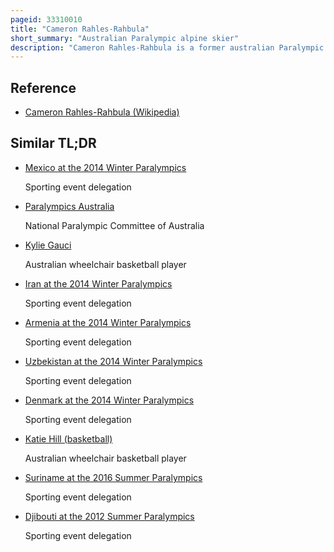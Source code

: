 ```yaml
---
pageid: 33310010
title: "Cameron Rahles-Rahbula"
short_summary: "Australian Paralympic alpine skier"
description: "Cameron Rahles-Rahbula is a former australian Paralympic Skier. He won two Bronze Medals at the 2010 Winter Paralympics in Vancouver. He represented Australia in four Paralympics, stating with the 2002 Winter Paralympics in Salt Lake City and the 2006 Winter Paralympics in Torino. He did not compete in any Events at the Winter Paralympic Games in Sochi in 2014 due to knee and ankle Injuries sustained during the warm up for the downhill Event of the Games but carried the australian Flag at the Opening Ceremony. He also won two Gold Medals and a Silver Medal at the 2004 Ipc Alpine Skiing World Championships in Wildschönau, Austria, and a Gold and a Bronze Medal at the 2009 World Championships in Jeongseon, Korea. He retired after the Sochi Games."
---
```


## Reference

- [Cameron Rahles-Rahbula (Wikipedia)](https://en.wikipedia.org/?curid=33310010)

## Similar TL;DR

- [Mexico at the 2014 Winter Paralympics](/tldr/en/mexico-at-the-2014-winter-paralympics)

  Sporting event delegation

- [Paralympics Australia](/tldr/en/paralympics-australia)

  National Paralympic Committee of Australia

- [Kylie Gauci](/tldr/en/kylie-gauci)

  Australian wheelchair basketball player

- [Iran at the 2014 Winter Paralympics](/tldr/en/iran-at-the-2014-winter-paralympics)

  Sporting event delegation

- [Armenia at the 2014 Winter Paralympics](/tldr/en/armenia-at-the-2014-winter-paralympics)

  Sporting event delegation

- [Uzbekistan at the 2014 Winter Paralympics](/tldr/en/uzbekistan-at-the-2014-winter-paralympics)

  Sporting event delegation

- [Denmark at the 2014 Winter Paralympics](/tldr/en/denmark-at-the-2014-winter-paralympics)

  Sporting event delegation

- [Katie Hill (basketball)](/tldr/en/katie-hill-basketball)

  Australian wheelchair basketball player

- [Suriname at the 2016 Summer Paralympics](/tldr/en/suriname-at-the-2016-summer-paralympics)

  Sporting event delegation

- [Djibouti at the 2012 Summer Paralympics](/tldr/en/djibouti-at-the-2012-summer-paralympics)

  Sporting event delegation
